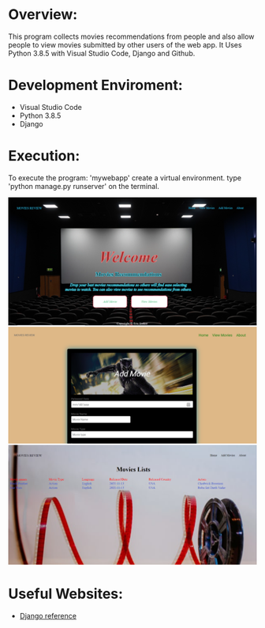 # Overview:
This program collects movies recommendations from people and also allow people to view movies submitted by other users of the web app. It Uses Python 3.8.5 with Visual Studio Code, Django and Github.

# Development Enviroment:
* Visual Studio Code
* Python 3.8.5
* Django

# Execution:
To execute the program: 'mywebapp'
create a virtual environment.
type 'python manage.py runserver' on the terminal.

![Program screenshot showing the output](Home.png)
![Program screenshot showing the output](Add.png)
![Program screenshot showing the output](View.png)

# Useful Websites:
* [Django reference](https://www.djangoproject.com/)